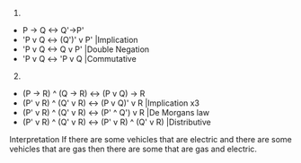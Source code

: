 1. 
  - P -> Q <-> Q'->P'
  - 'P v Q <-> (Q')' v P' |Implication
  - 'P v Q <-> Q v P' |Double Negation
  - 'P v Q <-> 'P v Q |Commutative

2. 
  - (P -> R) ^ (Q -> R) <-> (P v Q) -> R
  - (P' v R) ^ (Q' v R) <-> (P v Q)' v R |Implication x3
  - (P' v R) ^ (Q' v R) <-> (P' ^ Q') v R |De Morgans law
  - (P' v R) ^ (Q' v R) <-> (P' v R) ^ (Q' v R) |Distributive 
  
Interpretation
If there are some vehicles that are electric and there are some vehicles that are gas then there are some that are gas and electric.
